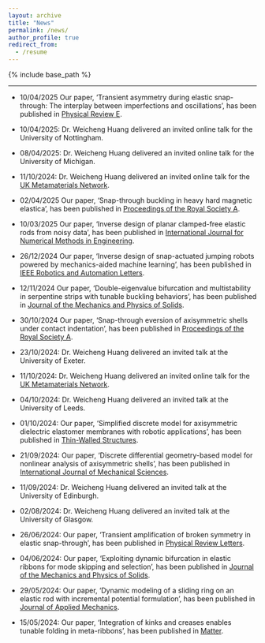```yaml
---
layout: archive
title: "News"
permalink: /news/
author_profile: true
redirect_from:
  - /resume
---
```


{% include base_path %}

---

* 10/04/2025 Our paper, ‘Transient asymmetry during elastic snap-through: The interplay between imperfections and oscillations’, has been published in [Physical Review E](https://journals.aps.org/pre/abstract/10.1103/PhysRevE.111.045503).

* 10/04/2025: Dr. Weicheng Huang delivered an invited online talk for the University of Nottingham.

* 08/04/2025: Dr. Weicheng Huang delivered an invited online talk for the University of Michigan.

* 11/10/2024: Dr. Weicheng Huang delivered an invited online talk for the [UK Metamaterials Network](https://cassyni.com/events/FR3DbJ1FBeYGWWGwWFBWaZ).

* 02/04/2025 Our paper, ‘Snap-through buckling in heavy hard magnetic elastica’, has been published in [Proceedings of the Royal Society A](https://royalsocietypublishing.org/doi/10.1098/rspa.2025.0008).

* 10/03/2025 Our paper, ‘Inverse design of planar clamped-free elastic rods from noisy data’, has been published in [International Journal for Numerical Methods in Engineering](https://onlinelibrary.wiley.com/doi/full/10.1002/nme.70018).

* 26/12/2024 Our paper, ‘Inverse design of snap-actuated jumping robots powered by mechanics-aided machine learning’, has been published in [IEEE Robotics and Automation Letters](https://doi.org/10.1109/LRA.2024.3523218).

* 12/11/2024 Our paper, ‘Double-eigenvalue bifurcation and multistability in serpentine strips with tunable buckling behaviors’, has been published in [Journal of the Mechanics and Physics of Solids](https://doi.org/10.1016/j.jmps.2024.105922).

* 30/10/2024 Our paper, ‘Snap-through eversion of axisymmetric shells under contact indentation’, has been published in [Proceedings of the Royal Society A](https://doi.org/10.1098/rspa.2024.0303).

* 23/10/2024: Dr. Weicheng Huang delivered an invited talk at the University of Exeter.

* 11/10/2024: Dr. Weicheng Huang delivered an invited online talk for the [UK Metamaterials Network](https://cassyni.com/events/FR3DbJ1FBeYGWWGwWFBWaZ).

* 04/10/2024: Dr. Weicheng Huang delivered an invited talk at the University of Leeds.
 
* 01/10/2024: Our paper, ‘Simplified discrete model for axisymmetric dielectric elastomer membranes with robotic applications’, has been published in [Thin-Walled Structures](https://doi.org/10.1016/j.tws.2024.112502).

* 21/09/2024: Our paper, ‘Discrete differential geometry-based model for nonlinear analysis of axisymmetric shells’, has been published in [International Journal of Mechanical Sciences](https://doi.org/10.1016/j.ijmecsci.2024.109742).

* 11/09/2024: Dr. Weicheng Huang delivered an invited talk at the University of Edinburgh.
  
* 02/08/2024: Dr. Weicheng Huang delivered an invited talk at the University of Glasgow.
  
* 26/06/2024: Our paper, ‘Transient amplification of broken symmetry in elastic snap-through’, has been published in [Physical Review Letters](https://journals.aps.org/prl/abstract/10.1103/PhysRevLett.132.267201).

* 04/06/2024: Our paper, ‘Exploiting dynamic bifurcation in elastic ribbons for mode skipping and selection’, has been published in [Journal of the Mechanics and Physics of Solids](https://doi.org/10.1016/j.jmps.2024.105721).

* 29/05/2024: Our paper, ‘Dynamic modeling of a sliding ring on an elastic rod with incremental potential formulation’, has been published in [Journal of Applied Mechanics](https://doi.org/10.1115/1.4065625).
  
* 15/05/2024: Our paper, ‘Integration of kinks and creases enables tunable folding in meta-ribbons’, has been published in [Matter](https://www.cell.com/matter/fulltext/S2590-2385(24)00204-2).
